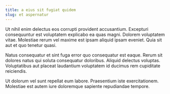 ```yaml
---
title: a eius sit fugiat quidem
slug: et aspernatur
---
```


Ut nihil enim delectus eos corrupti provident accusantium. Excepturi consequuntur est voluptatem explicabo ea quas magni. Dolorem voluptatem vitae. Molestiae rerum vel maxime est ipsam aliquid ipsam eveniet. Quia sit aut et quo tenetur quasi.

Natus consequatur et sint fuga error quo consequatur est eaque. Rerum sit dolores natus qui soluta consequatur doloribus. Aliquid delectus voluptas. Voluptatibus aut placeat laudantium voluptatem id ducimus rem cupiditate reiciendis.

Ut dolorum vel sunt repellat eum labore. Praesentium iste exercitationem. Molestiae est autem iure doloremque sapiente repudiandae tempore.
